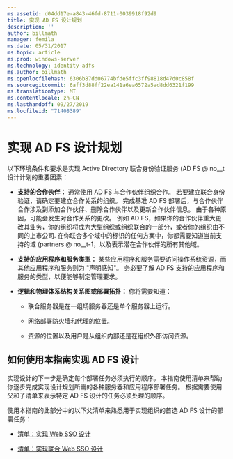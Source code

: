 ```yaml
---
ms.assetid: d04dd17e-a843-46fd-8711-0039918f92d9
title: 实现 AD FS 设计规划
description: ''
author: billmath
manager: femila
ms.date: 05/31/2017
ms.topic: article
ms.prod: windows-server
ms.technology: identity-adfs
ms.author: billmath
ms.openlocfilehash: 6306b87dd06774bfde5ffc3ff98818d47d0c858f
ms.sourcegitcommit: 6aff3d88ff22ea141a6ea6572a5ad8dd6321f199
ms.translationtype: MT
ms.contentlocale: zh-CN
ms.lasthandoff: 09/27/2019
ms.locfileid: "71408389"
---
```

# <a name="implementing-your-ad-fs-design-plan"></a>实现 AD FS 设计规划

以下环境条件和要求是实现 Active Directory 联合身份验证服务 \(AD FS @ no__t 设计计划的重要因素：  
  
-   **支持的合作伙伴：** 通常使用 AD FS 与合作伙伴组织合作。 若要建立联合身份验证，请确定要建立合作关系的组织。 完成基准 AD FS 部署后，与合作伙伴合作涉及到添加合作伙伴、删除合作伙伴以及更新合作伙伴信息。 由于各种原因，可能会发生对合作关系的更改。 例如 AD FS，如果你的合作伙伴重大更改其业务，你的组织将成为大型组织或组织联合的一部分，或者你的组织由不同的上市公司. 在你联合多个域中的标识的任何方案中，你都需要知道当前支持的域 \(partners @ no__t-1，以及表示潜在合作伙伴的所有其他域。  
  
-   **支持的应用程序和服务类型：** 某些应用程序和服务需要访问操作系统资源，而其他应用程序和服务则为 "声明感知"。 务必要了解 AD FS 支持的应用程序和服务的类型，以便能够制定管理要求。  
  
-   **逻辑和物理体系结构关系图或部署拓扑：** 你将需要知道：  
  
    -   联合服务器是在一组场服务器还是单个服务器上运行。  
  
    -   网络部署防火墙和代理的位置。  
  
    -   资源的位置以及用户是从组织内部还是在组织外部访问资源。  
  
## <a name="how-to-implement-your-ad-fs-design-using-this-guide"></a>如何使用本指南实现 AD FS 设计  
实现设计的下一步是确定每个部署任务必须执行的顺序。 本指南使用清单来帮助你逐步完成实现设计规划所需的各种服务器和应用程序部署任务。 根据需要使用父和子清单来表示特定 AD FS 设计的任务必须处理的顺序。  
  
使用本指南的此部分中的以下父清单来熟悉用于实现组织的首选 AD FS 设计的部署任务：  
  
-   [清单：实现 Web SSO 设计](Checklist--Implementing-a-Web-SSO-Design.md)  
  
-   [清单：实现联合 Web SSO 设计](Checklist--Implementing-a-Federated-Web-SSO-Design.md)  

